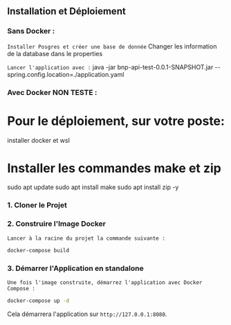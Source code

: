 ## Installation et Déploiement

### Sans Docker :

```Installer Posgres et créer une base de donnée```
Changer les information de la database dans le properties

```Lancer l'application avec :```
java -jar bnp-api-test-0.0.1-SNAPSHOT.jar --spring.config.location=./application.yaml











### Avec Docker NON TESTE :
# Pour le déploiement, sur votre poste:
installer docker et wsl
# Installer les commandes make et zip
sudo apt update
sudo apt install make
sudo apt install zip -y

### 1. Cloner le Projet
### 2. Construire l'Image Docker
```Lancer à la racine du projet la commande suivante :```

```bash
docker-compose build
```

### 3. Démarrer l'Application en standalone
```Une fois l'image construite, démarrez l'application avec Docker Compose :```
```bash
docker-compose up -d
```
Cela démarrera l'application sur `http://127.0.0.1:8080`.
